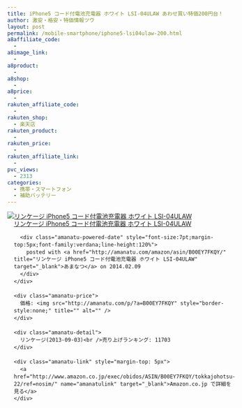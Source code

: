 ```yaml
---
title: iPhone5 コード付電池充電器 ホワイト LSI-04ULAW あわせ買い特価200円台！
author: 激安・格安・特価情報ツウ
layout: post
permalink: /mobile-smartphone/iphone5-lsi04ulaw-200.html
a8affiliate_code:
  - 
a8image_link:
  - 
a8product:
  - 
a8shop:
  - 
a8price:
  - 
rakuten_affiliate_code:
  - 
rakuten_shop:
  - 楽天店
rakuten_product:
  - 
rakuten_price:
  - 
rakuten_affiliate_link:
  - 
pvc_views:
  - 2313
categories:
  - 携帯・スマートフォン
  - 補助バッテリー
---
```

<div class="amanatu-box" style="margin-bottom:0px;">
  <div class="amanatu-image" style="float:left;">
    <a href="http://www.amazon.co.jp/exec/obidos/ASIN/B00EY7FKQY/tokkajohotsu-22/ref=nosim/" name="amanatulink" target="_blank"><img src="http://i1.wp.com/ecx.images-amazon.com/images/I/41wWfKABQGL._SL160_.jpg?w=546" alt="リンケージ iPhone5 コード付電池充電器 ホワイト LSI-04ULAW" style="border: none;" data-recalc-dims="1" /></a>
  </div>
  
  <div class="amanatu-info" style="float:left;margin-left:15px;line-height:120%">
    <div class="amanatu-name" style="margin-bottom:10px;line-height:120%">
      <a href="http://www.amazon.co.jp/exec/obidos/ASIN/B00EY7FKQY/tokkajohotsu-22/ref=nosim/" name="amanatulink" target="_blank">リンケージ iPhone5 コード付電池充電器 ホワイト LSI-04ULAW</a> 
      
      <div class="amanatu-powered-date" style="font-size:7pt;margin-top:5px;font-family:verdana;line-height:120%">
        posted with <a href="http://amanatu.com/amazon/asin/B00EY7FKQY/" title="リンケージ iPhone5 コード付電池充電器 ホワイト LSI-04ULAW" target="_blank">あまなつ</a> on 2014.02.09
      </div>
    </div>
    
    <div class="amanatu-price">
      価格: <img src="http://amanatu.com/p/?a=B00EY7FKQY" style="border-style:none;" title="" alt="" />
    </div>
    
    <div class="amanatu-detail">
      リンケージ(2013-09-03)<br />売り上げランキング: 11703
    </div>
    
    <div class="amanatu-link" style="margin-top: 5px">
      <a href="http://www.amazon.co.jp/exec/obidos/ASIN/B00EY7FKQY/tokkajohotsu-22/ref=nosim/" name="amanatulink" target="_blank">Amazon.co.jp で詳細を見る</a>
    </div>
  </div>
  
  <div class="amanatu-footer" style="clear: left">
  </div>
</div>